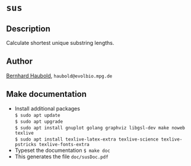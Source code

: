 # `sus`
## Description
Calculate shortest unique substring lengths.
## Author
[Bernhard Haubold](http://guanine.evolbio.mpg.de/), `haubold@evolbio.mpg.de`
## Make documentation
- Install additional packages  
  `$ sudo apt update`  
  `$ sudo apt upgrade`  
  `$ sudo apt install gnuplot golang graphviz libgsl-dev make noweb texlive`  
  `$ sudo apt install texlive-latex-extra texlive-science texlive-pstricks texlive-fonts-extra`  
- Typeset the documentation
  `$ make doc`  
- This generates the file `doc/susDoc.pdf`

